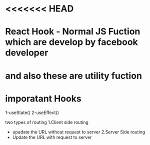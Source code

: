 <<<<<<< HEAD
=======
# React Hook - Normal JS Fuction which are develop by facebook developer
# and also these are utility fuction

# imporatant Hooks 
1-useState() 
2-useEffect()

two types of routing 
1.Client side routing
  - upadate the URL without request to server 
2.Server Side routing
  - Update the URL with request to server 


